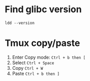# Find glibc version
`ldd --version`

# Tmux copy/paste
1. Enter Copy mode:
`Ctrl + b then [`
2. Select
`Ctrl + Space`
3. Copy
`Ctrl + W`
4. Paste
`Ctrl + b then ]`